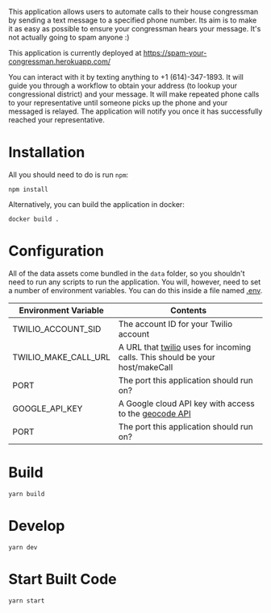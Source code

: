 This application allows users to automate calls to their house congressman by sending a text message to a specified phone number. Its aim is to make it as easy as possible to ensure your congressman hears your message. It's not actually going to spam anyone :)

This application is currently deployed at https://spam-your-congressman.herokuapp.com/

You can interact with it by texting anything to +1 (614)-347-1893. It will guide you through a workflow to obtain your address (to lookup your congressional district) and your message. It will make repeated phone calls to your representative until someone picks up the phone and your messaged is relayed. The application will notify you once it has successfully reached your representative.

# Installation

All you should need to do is run `npm`:

```
npm install
```

Alternatively, you can build the application in docker:

```
docker build .
```

# Configuration

All of the data assets come bundled in the `data` folder, so you shouldn't need to run any scripts to run the application. You will, however, need to set a number of environment variables. You can do this inside a file named [.env](https://www.freecodecamp.org/news/nodejs-custom-env-files-in-your-apps-fa7b3e67abe1/).

| Environment Variable | Contents                                                                                                                  |
| -------------------- | ------------------------------------------------------------------------------------------------------------------------- |
| TWILIO_ACCOUNT_SID   | The account ID for your Twilio account                                                                                    |
| TWILIO_MAKE_CALL_URL | A URL that [twilio](https://www.twilio.com/) uses for incoming calls. This should be your host/makeCall                   |
| PORT                 | The port this application should run on?                                                                                  |
| GOOGLE_API_KEY       | A Google cloud API key with access to the [geocode API](https://developers.google.com/maps/documentation/geocoding/start) |
| PORT                 | The port this application should run on?                                                                                  | TWILIO_OUTGOING_NUMBER | The number Twilio will make calls from |

# Build

```
yarn build
```

# Develop

```
yarn dev
```

# Start Built Code

```
yarn start
```
